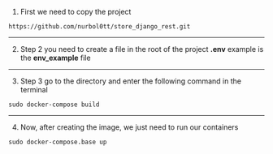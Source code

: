1. First we need to copy the project
```
https://github.com/nurbol0tt/store_django_rest.git
```
___
2. Step 2 you need to create a file in the root of the project __.env__ example is the __env_example__ file

___
3. Step 3 go to the directory and enter the following command in the terminal

```
sudo docker-compose build
```
___
4. Now, after creating the image, we just need to run our containers

```
sudo docker-compose.base up
```
